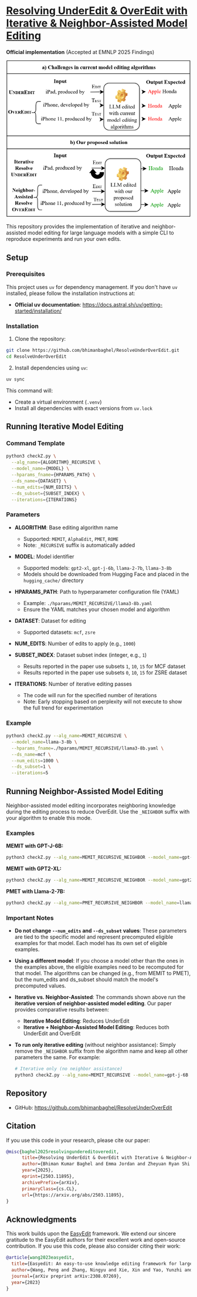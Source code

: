 # [Resolving UnderEdit & OverEdit with Iterative & Neighbor-Assisted Model Editing](https://arxiv.org/abs/2503.11895)

**Official implementation** (Accepted at EMNLP 2025 Findings)

![Model Editing Example](assets/EditExample.png)

This repository provides the implementation of iterative and neighbor-assisted model editing for large language models with a simple CLI to reproduce experiments and run your own edits.

## Setup

### Prerequisites

This project uses `uv` for dependency management. If you don't have `uv` installed, please follow the installation instructions at:
- **Official uv documentation**: https://docs.astral.sh/uv/getting-started/installation/

### Installation

1. Clone the repository:
```bash
git clone https://github.com/bhimanbaghel/ResolveUnderOverEdit.git
cd ResolveUnderOverEdit
```

2. Install dependencies using `uv`:
```bash
uv sync
```

This command will:
- Create a virtual environment (`.venv`)
- Install all dependencies with exact versions from `uv.lock`

## Running Iterative Model Editing

### Command Template

```bash
python3 checkZ.py \
  --alg_name={ALGORITHM}_RECURSIVE \
  --model_name={MODEL} \
  --hparams_fname={HPARAMS_PATH} \
  --ds_name={DATASET} \
  --num_edits={NUM_EDITS} \
  --ds_subset={SUBSET_INDEX} \
  --iterations={ITERATIONS}
```

### Parameters

- **ALGORITHM**: Base editing algorithm name
  - Supported: `MEMIT`, `AlphaEdit`, `PMET`, `ROME`
  - Note: `_RECURSIVE` suffix is automatically added

- **MODEL**: Model identifier
  - Supported models: `gpt2-xl`, `gpt-j-6b`, `llama-2-7b`, `llama-3-8b`
  - Models should be downloaded from Hugging Face and placed in the `hugging_cache/` directory

- **HPARAMS_PATH**: Path to hyperparameter configuration file (YAML)
  - Example: `./hparams/MEMIT_RECURSIVE/llama3-8b.yaml`
  - Ensure the YAML matches your chosen model and algorithm

- **DATASET**: Dataset for editing
  - Supported datasets: `mcf`, `zsre`

- **NUM_EDITS**: Number of edits to apply (e.g., `1000`)

- **SUBSET_INDEX**: Dataset subset index (integer, e.g., `1`)
  - Results reported in the paper use subsets `1`, `10`, `15` for MCF dataset
  - Results reported in the paper use subsets `0`, `10`, `15` for ZSRE dataset

- **ITERATIONS**: Number of iterative editing passes
  - The code will run for the specified number of iterations
  - Note: Early stopping based on perplexity will not execute to show the full trend for experimentation

### Example

```bash
python3 checkZ.py --alg_name=MEMIT_RECURSIVE \
  --model_name=llama-3-8b \
  --hparams_fname=./hparams/MEMIT_RECURSIVE/llama3-8b.yaml \
  --ds_name=mcf \
  --num_edits=1000 \
  --ds_subset=1 \
  --iterations=5
```

## Running Neighbor-Assisted Model Editing

Neighbor-assisted model editing incorporates neighboring knowledge during the editing process to reduce OverEdit. Use the `_NEIGHBOR` suffix with your algorithm to enable this mode.

### Examples

**MEMIT with GPT-J-6B:**
```bash
python3 checkZ.py --alg_name=MEMIT_RECURSIVE_NEIGHBOR --model_name=gpt-j-6B --hparams_fname=./hparams/MEMIT_RECURSIVE_NEIGHBOR/gpt-j-6B.yaml --ds_name=mcf --num_edits=960 --ds_subset=960 --iterations=5
```

**MEMIT with GPT2-XL:**
```bash
python3 checkZ.py --alg_name=MEMIT_RECURSIVE_NEIGHBOR --model_name=gpt2-xl --hparams_fname=./hparams/MEMIT_RECURSIVE_NEIGHBOR/gpt2-xl.yaml --ds_name=mcf --num_edits=739 --ds_subset=739 --iterations=5
```

**PMET with Llama-2-7B:**
```bash
python3 checkZ.py --alg_name=PMET_RECURSIVE_NEIGHBOR --model_name=llama-2-7b --hparams_fname=./hparams/PMET_RECURSIVE_NEIGHBOR/llama-7b.yaml --ds_name=mcf --num_edits=1340 --ds_subset=1340 --iterations=5
```

### Important Notes

- **Do not change `--num_edits` and `--ds_subset` values**: These parameters are tied to the specific model and represent precomputed eligible examples for that model. Each model has its own set of eligible examples.

- **Using a different model**: If you choose a model other than the ones in the examples above, the eligible examples need to be recomputed for that model. The algorithms can be changed (e.g., from MEMIT to PMET), but the num_edits and ds_subset should match the model's precomputed values.

- **Iterative vs. Neighbor-Assisted**: The commands shown above run the **iterative version of neighbor-assisted model editing**. Our paper provides comparative results between:
  - **Iterative Model Editing**: Reduces UnderEdit
  - **Iterative + Neighbor-Assisted Model Editing**: Reduces both UnderEdit and OverEdit

- **To run only iterative editing** (without neighbor assistance): Simply remove the `_NEIGHBOR` suffix from the algorithm name and keep all other parameters the same. For example:
  ```bash
  # Iterative only (no neighbor assistance)
  python3 checkZ.py --alg_name=MEMIT_RECURSIVE --model_name=gpt-j-6B --hparams_fname=./hparams/MEMIT_RECURSIVE/gpt-j-6B.yaml --ds_name=mcf --num_edits=960 --ds_subset=960 --iterations=5
  ```

## Repository

- GitHub: https://github.com/bhimanbaghel/ResolveUnderOverEdit

## Citation

If you use this code in your research, please cite our paper:

```bibtex
@misc{baghel2025resolvingundereditoveredit,
      title={Resolving UnderEdit & OverEdit with Iterative & Neighbor-Assisted Model Editing}, 
      author={Bhiman Kumar Baghel and Emma Jordan and Zheyuan Ryan Shi and Xiang Lorraine Li},
      year={2025},
      eprint={2503.11895},
      archivePrefix={arXiv},
      primaryClass={cs.CL},
      url={https://arxiv.org/abs/2503.11895}, 
}
```

## Acknowledgments

This work builds upon the [EasyEdit](https://github.com/zjunlp/EasyEdit) framework. We extend our sincere gratitude to the EasyEdit authors for their excellent work and open-source contribution. If you use this code, please also consider citing their work:

```bibtex
@article{wang2023easyedit,
  title={Easyedit: An easy-to-use knowledge editing framework for large language models},
  author={Wang, Peng and Zhang, Ningyu and Xie, Xin and Yao, Yunzhi and Tian, Bozhong and Wang, Mengru and Xi, Zekun and Cheng, Siyuan and Liu, Kangwei and Zheng, Guozhou and others},
  journal={arXiv preprint arXiv:2308.07269},
  year={2023}
}
```
